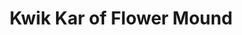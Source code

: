 ---
title: "Kwik Kar of Flower Mound"
url: /flower-mound/kwik-kar-of-flower-mound/
shop: Autowerkstatt
---